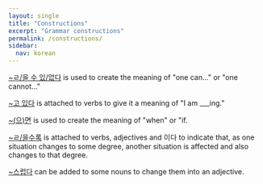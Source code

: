 ```yaml
---
layout: single
title: "Constructions"
excerpt: "Grammar constructions"
permalink: /constructions/
sidebar:
  nav: korean
---
```


[~ㄹ/을 수
있/없다](https://www.howtostudykorean.com/unit-2-lower-intermediate-korean-grammar/unit-2-lessons-42-50/lesson-45/#451)
is used to create the meaning of "one can..." or "one cannot..."

[~고 있다](https://www.howtostudykorean.com/unit1/unit-1-lessons-17-25-2/lesson-18/#ppt) is attached
to verbs to give it a meaning of "I am ___ing."

[~(으)면](https://www.howtostudykorean.com/unit-2-lower-intermediate-korean-grammar/unit-2-lessons-42-50/lesson-43/#431)
is used to create the meaning of "when" or "if.

[~ㄹ/을수록](https://www.howtostudykorean.com/unit-6/lessons-126-133/lesson-132/#1321) is attached
to verbs, adjectives and 이다 to indicate that, as one situation changes to some degree, another
situation is affected and also changes to that degree.

[~스럽다](https://www.howtostudykorean.com/unit1/unit-1-lessons-9-16/lesson-16/#s2) can be added to
some nouns to change them into an adjective.